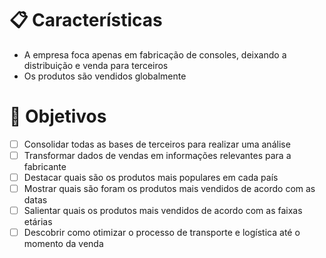 # 📋 Características

- A empresa foca apenas em fabricação de consoles, deixando a distribuição e venda para terceiros
- Os produtos são vendidos globalmente

# 🎯 Objetivos

- [ ] Consolidar todas as bases de terceiros para realizar uma análise
- [ ] Transformar dados de vendas em informações relevantes para a fabricante
- [ ] Destacar quais são os produtos mais populares em cada país
- [ ] Mostrar quais são foram os produtos mais vendidos de acordo com as datas
- [ ] Salientar quais os produtos mais vendidos de acordo com as faixas etárias
- [ ] Descobrir como otimizar o processo de transporte e logística até o momento da venda
